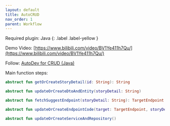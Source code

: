 ```yaml
---
layout: default
title: AutoCRUD
nav_order: 1
parent: Workflow
---
```


Required plugin:
Java
{: .label .label-yellow }

Demo Video: [https://www.bilibili.com/video/BV1Ye411h7Qu/](https://www.bilibili.com/video/BV1Ye411h7Qu/)

Follow: [AutoDev for CRUD (Java) ](/features/auto-dev)

Main function steps:

```kotlin
abstract fun getOrCreateStoryDetail(id: String): String

abstract fun updateOrCreateDtoAndEntity(storyDetail: String)

abstract fun fetchSuggestEndpoint(storyDetail: String): TargetEndpoint

abstract fun updateOrCreateEndpointCode(target: TargetEndpoint, storyDetail: String)

abstract fun updateOrCreateServiceAndRepository()
```